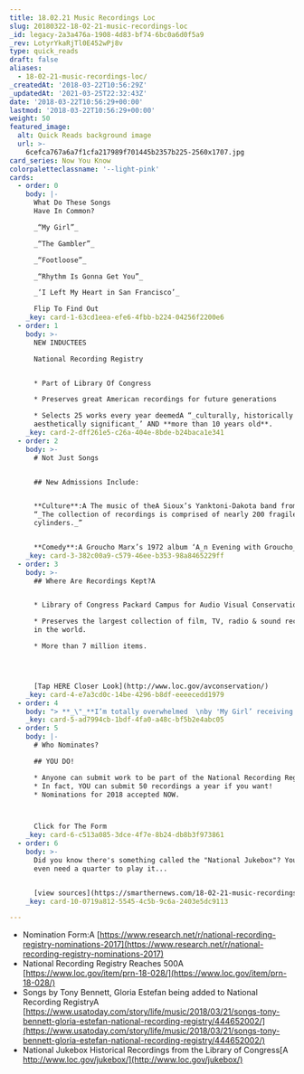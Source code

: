 ```yaml
---
title: 18.02.21 Music Recordings Loc
slug: 20180322-18-02-21-music-recordings-loc
_id: legacy-2a3a476a-1908-4d83-bf74-6bc0a6d0f5a9
_rev: LotyrYkaRjTl0E452wPj8v
type: quick_reads
draft: false
aliases:
  - 18-02-21-music-recordings-loc/
_createdAt: '2018-03-22T10:56:29Z'
_updatedAt: '2021-03-25T22:32:43Z'
date: '2018-03-22T10:56:29+00:00'
lastmod: '2018-03-22T10:56:29+00:00'
weight: 50
featured_image:
  alt: Quick Reads background image
  url: >-
    6cefca767a6a7f1cfa217989f701445b2357b225-2560x1707.jpg
card_series: Now You Know
colorpaletteclassname: '--light-pink'
cards:
  - order: 0
    body: |-
      What Do These Songs  
      Have In Common?

      _“My Girl”_

      _“The Gambler”_

      _“Footloose”_

      _“Rhythm Is Gonna Get You”_

      _‘I Left My Heart in San Francisco’_

      Flip To Find Out
    _key: card-1-63cd1eea-efe6-4fbb-b224-04256f2200e6
  - order: 1
    body: >-
      NEW INDUCTEES  

      National Recording Registry


      * Part of Library Of Congress

      * Preserves great American recordings for future generations

      * Selects 25 works every year deemedA “_culturally, historically or
      aesthetically significant_’ AND **more than 10 years old**.
    _key: card-2-dff261e5-c26a-404e-8bde-b24baca1e341
  - order: 2
    body: >-
      # Not Just Songs


      ## New Admissions Include:


      **Culture**:A The music of theA Sioux’s Yanktoni-Dakota band from 1928. A
      “_The collection of recordings is comprised of nearly 200 fragile wax
      cylinders._”


      **Comedy**:A Groucho Marx’s 1972 album ‘A_n Evening with Groucho_.’
    _key: card-3-382c00a9-c579-46ee-b353-98a8465229ff
  - order: 3
    body: >-
      ## Where Are Recordings Kept?A


      * Library of Congress Packard Campus for Audio Visual Conservation

      * Preserves the largest collection of film, TV, radio & sound recordings
      in the world.

      * More than 7 million items.




      [Tap HERE Closer Look](http://www.loc.gov/avconservation/)
    _key: card-4-e7a3cd0c-14be-4296-b8df-eeeecedd1979
  - order: 4
    body: "> **_\"_**I’m totally overwhelmed  \nby 'My Girl’ receiving such an honor. As a songwriter, it has become my international anthem. People in countries where English is not the primary language know and sing a\x18My Girl’ when I perform it.\"  \n  \nSmokey Robinson, co-writer My Girl, LOC Press Release, March 21, 2018"
    _key: card-5-ad7994cb-1bdf-4fa0-a48c-bf5b2e4abc05
  - order: 5
    body: |-
      # Who Nominates?

      ## YOU DO!

      * Anyone can submit work to be part of the National Recording Registry
      * In fact, YOU can submit 50 recordings a year if you want!
      * Nominations for 2018 accepted NOW.



      Click for The Form
    _key: card-6-c513a085-3dce-4f7e-8b24-db8b3f973861
  - order: 6
    body: >-
      Did you know there's something called the "National Jukebox"? You don't
      even need a quarter to play it...


      [view sources](https://smarthernews.com/18-02-21-music-recordings-loc/)
    _key: card-10-0719a812-5545-4c5b-9c6a-2403e5dc9113

---
```

* Nomination Form:A [https://www.research.net/r/national-recording-registry-nominations-2017](https://www.research.net/r/national-recording-registry-nominations-2017)
* National Recording Registry Reaches 500A [https://www.loc.gov/item/prn-18-028/](https://www.loc.gov/item/prn-18-028/)
* Songs by Tony Bennett, Gloria Estefan being added to National Recording RegistryA [https://www.usatoday.com/story/life/music/2018/03/21/songs-tony-bennett-gloria-estefan-national-recording-registry/444652002/](https://www.usatoday.com/story/life/music/2018/03/21/songs-tony-bennett-gloria-estefan-national-recording-registry/444652002/)
* National Jukebox Historical Recordings from the Library of Congress[A http://www.loc.gov/jukebox/](http://www.loc.gov/jukebox/)